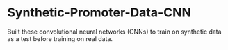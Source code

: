 # Synthetic-Promoter-Data-CNN
Built these convolutional neural networks (CNNs) to train on synthetic data as a test before training on real data.
